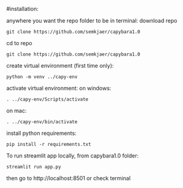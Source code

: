 #installation:

anywhere you want the repo folder to be in terminal:
download repo
```
git clone https://github.com/semkjaer/capybara1.0
```
cd to repo
```
git clone https://github.com/semkjaer/capybara1.0
```
create virtual environment (first time only):
```
python -m venv ../capy-env
```

activate virtual environment:
on windows:
```
. ../capy-env/Scripts/activate
```
on mac:
```
. ../capy-env/bin/activate
```
install python requirements:
```
pip install -r requirements.txt
```


To run streamlit app locally, from capybara1.0 folder:
```
streamlit run app.py
```
then go to http://localhost:8501 or check terminal